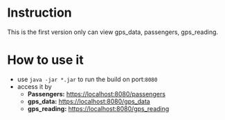 # Instruction
This is the first version only can view gps_data, passengers, gps_reading.
# How to use it
- use `java -jar *.jar` to run the build on port:`8080`
- access it by
   - **Passengers:** [https://localhost:8080/passengers](https://localhost:8080/passengers)
   - **gps_data:** [https://localhost:8080/gps_data](https://localhost:8080/gps_data)
   - **gps_reading:** [https://localhost:8080/gps_reading](https://localhost:8080/gps_reading)